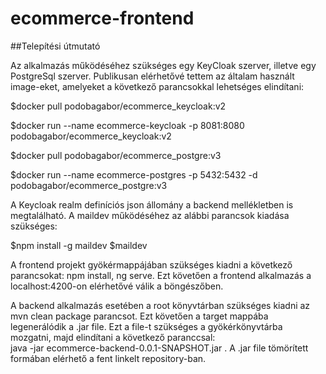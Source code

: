 # ecommerce-frontend
##Telepítési útmutató 

Az alkalmazás működéséhez szükséges egy KeyCloak szerver, illetve egy 
PostgreSql szerver. Publikusan elérhetővé tettem az általam használt image-eket, 
amelyeket a következő parancsokkal lehetséges elindítani: 

$docker pull podobagabor/ecommerce_keycloak:v2 

$docker run --name ecommerce-keycloak -p 8081:8080 podobagabor/ecommerce_keycloak:v2 


$docker pull podobagabor/ecommerce_postgre:v3 

$docker run --name ecommerce-postgres -p 5432:5432 -d podobagabor/ecommerce_postgre:v3  

A Keycloak realm definíciós json állomány a backend mellékletben is 
megtalálható. A maildev működéséhez az alábbi parancsok kiadása szükséges: 

$npm install -g maildev 
$maildev  

A frontend projekt gyökérmappájában szükséges kiadni a következő parancsokat: 
npm install, ng serve. Ezt követően a frontend alkalmazás a localhost:4200-on elérhetővé 
válik a böngészőben. 

A backend alkalmazás esetében a root könyvtárban szükséges kiadni az mvn clean 
package parancsot. Ezt követően a target mappába legenerálódik a .jar file. Ezt a file-t 
szükséges a gyökérkönyvtárba mozgatni, majd elindítani a következő paranccsal:  
java -jar ecommerce-backend-0.0.1-SNAPSHOT.jar . A .jar file tömörített formában 
elérhető a fent linkelt repository-ban. 
